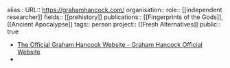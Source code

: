 alias::
URL:: https://grahamhancock.com/
organisation::
role:: [[independent researcher]] 
fields:: [[prehistory]] 
publications:: [[Fingerprints of the Gods]], [[Ancient Apocalypse]] 
tags:: person
project:: [[Fresh Alternatives]] 
public:: true
- [The Official Graham Hancock Website - Graham Hancock Official Website](https://grahamhancock.com/)
-